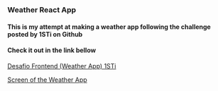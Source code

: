 ### Weather React App

#### This is my attempt at making a weather app following the challenge posted by 1STi on Github
#### Check it out in the link bellow

[Desafio Frontend (Weather App) 1STi](https://github.com/1STi/desafio-frontend/ "Desafio FrontEnd 1STi")

[Screen of the Weather App](http://i.imgur.com/lQWjXxU.png?raw=true "React Weather App @samueldcabral")